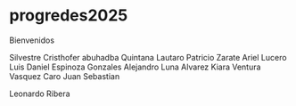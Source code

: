 ﻿# progredes2025

 Bienvenidos

 
Silvestre
 Cristhofer abuhadba
 Quintana Lautaro
 Patricio Zarate
 Ariel Lucero
 Luis Daniel Espinoza Gonzales
 Alejandro Luna Alvarez
 Kiara Ventura
Vasquez Caro Juan Sebastian

 Leonardo Ribera
